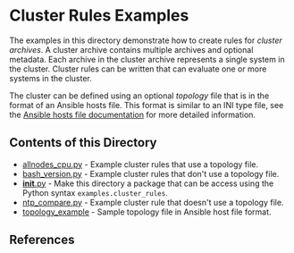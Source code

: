 # Cluster Rules Examples

The examples in this directory demonstrate how to create rules for
*cluster archives*.  A cluster archive contains multiple archives and optional
metadata.  Each archive in the cluster archive represents a single system in
the cluster.  Cluster rules can be written that can evaluate one or more
systems in the cluster.

The cluster can be defined using an optional *topology* file that is in the
format of an Ansible hosts file.  This format is similar to an INI type file,
see the [Ansible hosts file documentation][1] for more detailed information.

## Contents of this Directory

* [allnodes_cpu.py](./allnodes_cpu.py) - Example cluster rules that use
  a topology file.
* [bash_version.py](./bash_version.py) - Example cluster rules that don't
  use a topology file.
* [__init__.py](./__init__.py) - Make this directory a package that can
  be access using the Python syntax `examples.cluster_rules`.
* [ntp_compare.py](./ntp_compare.py) - Example cluster rule that doesn't
  use a topology file.
* [topology_example](./topology_example) - Sample topology file in
  Ansible host file format.

## References

[1]: https://docs.ansible.com/ansible/latest/user_guide/intro_inventory.html#hosts-and-groups

